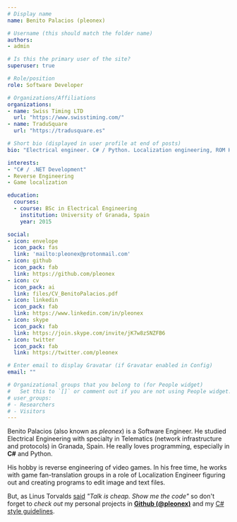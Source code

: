 ```yaml
---
# Display name
name: Benito Palacios (pleonex)

# Username (this should match the folder name)
authors:
- admin

# Is this the primary user of the site?
superuser: true

# Role/position
role: Software Developer

# Organizations/Affiliations
organizations:
- name: Swiss Timing LTD
  url: "https://www.swisstiming.com/"
- name: TraduSquare
  url: "https://tradusquare.es"

# Short bio (displayed in user profile at end of posts)
bio: "Electrical engineer. C# / Python. Localization engineering, ROM Hacking and reverse engineering. Creating the ultimate fan-translation framework SceneGate."

interests:
- "C# / .NET Development"
- Reverse Engineering
- Game localization

education:
  courses:
  - course: BSc in Electrical Engineering
    institution: University of Granada, Spain
    year: 2015

social:
- icon: envelope
  icon_pack: fas
  link: 'mailto:pleonex@protonmail.com'
- icon: github
  icon_pack: fab
  link: https://github.com/pleonex
- icon: cv
  icon_pack: ai
  link: files/CV_BenitoPalacios.pdf
- icon: linkedin
  icon_pack: fab
  link: https://www.linkedin.com/in/pleonex
- icon: skype
  icon_pack: fab
  link: https://join.skype.com/invite/jK7w8zSNZFB6
- icon: twitter
  icon_pack: fab
  link: https://twitter.com/pleonex

# Enter email to display Gravatar (if Gravatar enabled in Config)
email: ""

# Organizational groups that you belong to (for People widget)
#   Set this to `[]` or comment out if you are not using People widget.
# user_groups:
# - Researchers
# - Visitors
---
```


Benito Palacios (also known as *pleonex*) is a Software Engineer.
He studied Electrical Engineering with specialty in Telematics (network
infrastructure and protocols) in Granada, Spain. He really loves programming,
especially in **C#** and Python.

His hobby is reverse engineering of video games. In his free time, he works
with game fan-translation groups in a role of Localization Engineer figuring out
and creating programs to edit image and text files.

But, as Linus Torvalds [said](https://lkml.org/lkml/2000/8/25/132)
_"Talk is cheap. Show me the code"_ so don't forget to _check out_ my personal
projects in [**Github (@pleonex)**](https://github.com/pleonex) and my
[C# style guidelines](https://github.com/SceneGate/Yarhl/blob/master/CONTRIBUTING.md#code-guidelines).

